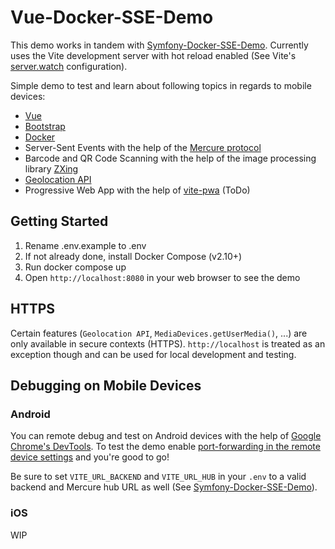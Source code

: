 # Vue-Docker-SSE-Demo
This demo works in tandem with [Symfony-Docker-SSE-Demo](https://github.com/J-C-V/symfony-docker-sse-demo). Currently uses the Vite development server with hot reload enabled (See Vite's [server.watch](https://vitejs.dev/config/server-options.html#server-watch) configuration).

Simple demo to test and learn about following topics in regards to mobile devices:
* [Vue](https://vuejs.org/)
* [Bootstrap](https://getbootstrap.com/)
* [Docker](https://www.docker.com/)
* Server-Sent Events with the help of the [Mercure protocol](https://mercure.rocks/)
* Barcode and QR Code Scanning with the help of the image processing library [ZXing](https://github.com/zxing-js/library)
* [Geolocation API](https://developer.mozilla.org/en-US/docs/Web/API/Geolocation_API)
* Progressive Web App with the help of [vite-pwa](https://vite-pwa-org.netlify.app/) (ToDo)

## Getting Started
1. Rename .env.example to .env
2. If not already done, install Docker Compose (v2.10+)
3. Run docker compose up
4. Open `http://localhost:8080` in your web browser to see the demo

## HTTPS
Certain features (`Geolocation API`, `MediaDevices.getUserMedia()`, ...) are only available in secure contexts (HTTPS). `http://localhost` is treated as an exception though and can be used for local development and testing.

## Debugging on Mobile Devices

### Android
You can remote debug and test on Android devices with the help of [Google Chrome's DevTools](https://developer.chrome.com/docs/devtools/remote-debugging/). To test the demo enable [port-forwarding in the remote device settings](https://developer.chrome.com/docs/devtools/remote-debugging/local-server/) and you're good to go!

Be sure to set `VITE_URL_BACKEND` and `VITE_URL_HUB` in your `.env` to a valid backend and Mercure hub URL as well (See [Symfony-Docker-SSE-Demo](https://github.com/J-C-V/symfony-docker-sse-demo)).

### iOS
WIP
